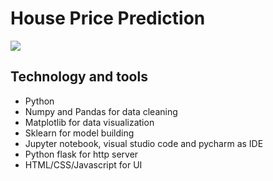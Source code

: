 # House Price Prediction

<p>
  <img src="https://github.com/codebasics/py/raw/master/DataScience/BangloreHomePrices/BHP_website.PNG" />
</p>


## Technology and tools

* Python
* Numpy and Pandas for data cleaning
* Matplotlib for data visualization
* Sklearn for model building
* Jupyter notebook, visual studio code and pycharm as IDE
* Python flask for http server
* HTML/CSS/Javascript for UI
